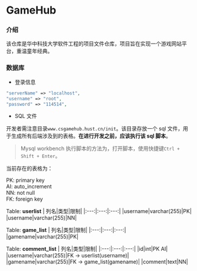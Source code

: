 # GameHub

### 介绍
该仓库是华中科技大学软件工程的项目文件仓库，项目旨在实现一个游戏网站平台，重温童年经典。

### 数据库

- 登录信息

```php
"serverName" => "localhost",
"username" => "root",
"password" => "114514",
```



- SQL 文件

开发者需注意目录`www.csgamehub.hust.cn/init`。该目录存放一个 sql 文件，用于生成所有后端涉及到的表格。**在进行开发之前，应该执行该 sql 脚本**。
> Mysql workbench 执行脚本的方法为，打开脚本，使用快捷键`Ctrl + Shift + Enter`。

当前存在的表格为：

PK: primary key  
AI: auto_increment  
NN: not null  
FK: foreign key  

Table: **userlist**
| 列名|类型|限制|
|:---:|:---:|:---:|
|username|varchar(255)|PK|
|username|varchar(255)|NN|

Table: **game_list**
| 列名|类型|限制|
|:---:|:---:|:---:|
|gamename|varchar(255)|PK|

Table: **comment_list**
| 列名|类型|限制|
|:---:|:---:|:---:|
|id|int|PK AI|
|username|varchar(255)|FK -> userlist(username)|
|gamename|varchar(255)|FK -> game_list(gamename)|
|comment|text|NN|



